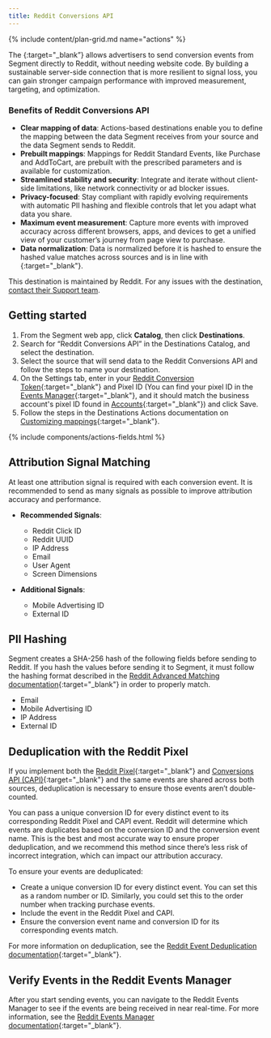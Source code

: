 ```yaml
---
title: Reddit Conversions API
---
```


{% include content/plan-grid.md name="actions" %}

The [<Reddit Conversions API>](https://business.reddithelp.com/helpcenter/s/article/Conversions-API/?utm_source=segmentio&utm_medium=docs&utm_campaign=partners){:target="_blank”} allows advertisers to send conversion events from Segment directly to Reddit, without needing website code. By building a sustainable server-side connection that is more resilient to signal loss, you can gain stronger campaign performance with improved measurement, targeting, and optimization. 

### Benefits of Reddit Conversions API

- **Clear mapping of data**: Actions-based destinations enable you to define the mapping between the data Segment receives from your source and the data Segment sends to Reddit.
- **Prebuilt mappings**: Mappings for Reddit Standard Events, like Purchase and AddToCart, are prebuilt with the prescribed parameters and is available for customization.
- **Streamlined stability and security**: Integrate and iterate without client-side limitations, like network connectivity or ad blocker issues.
- **Privacy-focused**: Stay compliant with rapidly evolving requirements with automatic PII hashing and flexible controls that let you adapt what data you share.
- **Maximum event measurement**: Capture more events with improved accuracy across different browsers, apps, and devices to get a unified view of your customer’s journey from page view to purchase.
- **Data normalization**: Data is normalized before it is hashed to ensure the hashed value matches across sources and is in line with [<Reddit data requirements>](https://business.reddithelp.com/helpcenter/s/article/advanced-matching-for-developers){:target="_blank"}.

This destination is maintained by Reddit. For any issues with the destination, [contact their Support team](mailto:adsapi-partner-support@reddit.com).


## Getting started

1. From the Segment web app, click **Catalog**, then click **Destinations**.
2. Search for “Reddit Conversions API” in the Destinations Catalog, and select the destination.
3. Select the source that will send data to the Reddit Conversions API and follow the steps to name your destination.
4. On the Settings tab, enter in your [Reddit Conversion Token](https://business.reddithelp.com/helpcenter/s/article/conversion-access-token){:target="_blank"} and Pixel ID (You can find your pixel ID in the [Events Manager](https://ads.reddit.com/events-manager){:target="_blank"}, and it should match the business account's pixel ID found in [Accounts](https://ads.reddit.com/accounts){:target="_blank"}) and click Save.
5. Follow the steps in the Destinations Actions documentation on [Customizing mappings](https://segment.com/docs/connections/destinations/actions/#customize-mappings){:target="_blank"}.


{% include components/actions-fields.html %}

## Attribution Signal Matching

At least one attribution signal is required with each conversion event. It is recommended to send as many signals as possible to improve attribution accuracy and performance.

- **Recommended Signals**:
    - Reddit Click ID
    - Reddit UUID
    - IP Address
    - Email
    - User Agent
    - Screen Dimensions

- **Additional Signals**:
    - Mobile Advertising ID
    - External ID

## PII Hashing

Segment creates a SHA-256 hash of the following fields before sending to Reddit. If you hash the values before sending it to Segment, it must follow the hashing format described in the [Reddit Advanced Matching documentation](https://business.reddithelp.com/helpcenter/s/article/advanced-matching-for-developers){:target="_blank"}  in order to properly match.

- Email
- Mobile Advertising ID
- IP Address
- External ID
 
## Deduplication with the Reddit Pixel

If you implement both the [Reddit Pixel](https://business.reddithelp.com/helpcenter/s/article/reddit-pixel){:target="_blank"} and [Conversions API (CAPI)](https://business.reddithelp.com/helpcenter/s/article/Conversions-API){:target="_blank"} and the same events are shared across both sources, deduplication is necessary to ensure those events aren’t double-counted.

You can pass a unique conversion ID for every distinct event to its corresponding Reddit Pixel and CAPI event. Reddit will determine which events are duplicates based on the conversion ID and the conversion event name. This is the best and most accurate way to ensure proper deduplication, and we recommend this method since there’s less risk of incorrect integration, which can impact our attribution accuracy.

To ensure your events are deduplicated:
- Create a unique conversion ID for every distinct event. You can set this as a random number or ID. Similarly, you could set this to the order number when tracking purchase events.
- Include the event in the Reddit Pixel and CAPI.
- Ensure the conversion event name and conversion ID for its corresponding events match.

For more information on deduplication, see the [Reddit Event Deduplication documentation](https://business.reddithelp.com/helpcenter/s/article/event-deduplication){:target="_blank"}.

## Verify Events in the Reddit Events Manager

After you start sending events, you can navigate to the Reddit Events Manager to see if the events are being received in near real-time. For more information, see the [Reddit Events Manager documentation](https://business.reddithelp.com/helpcenter/s/article/Events-Manager){:target="_blank"}.